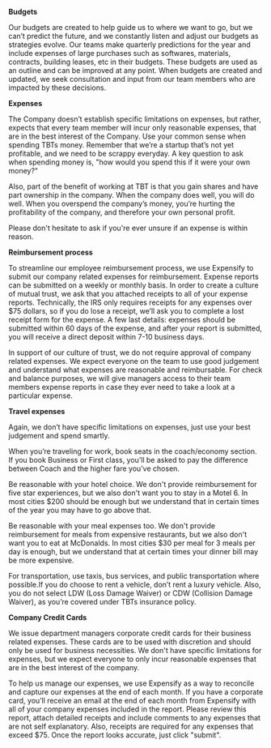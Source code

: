 **Budgets**

Our budgets are created to help guide us to where we want to go, but we can’t predict the future, and we constantly listen and adjust our budgets as strategies evolve. Our teams make quarterly predictions for the year and include expenses of large purchases such as softwares, materials, contracts, building leases, etc in their budgets. These budgets are used as an outline and can be improved at any point. When budgets are created and updated, we seek consultation and input from our team members who are impacted by these decisions.

**Expenses**

The Company doesn’t establish specific limitations on expenses, but rather, expects that every team member will incur only reasonable expenses, that are in the best interest of the Company. Use your common sense when spending TBTs money. Remember that we’re a startup that’s not yet profitable, and we need to be scrappy everyday. A key question to ask when spending money is, "how would you spend this if it were your own money?"

Also, part of the benefit of working at TBT is that you gain shares and have part ownership in the company. When the company does well, you will do well. When you overspend the company’s money, you’re hurting the profitability of the company, and therefore your own personal profit. 

Please don't hesitate to ask if you're ever unsure if an expense is within reason.

**Reimbursement process**

To streamline our employee reimbursement process, we use Expensify to submit our company related expenses for reimbursement. Expense reports can be submitted on a weekly or monthly basis. In order to create a culture of mutual trust, we ask that you attached receipts to all of your expense reports. Technically, the IRS only requires receipts for any expenses over $75 dollars, so if you do lose a receipt, we’ll ask you to complete a lost receipt form for the expense. A few last details: expenses should be submitted within 60 days of the expense, and after your report is submitted, you will receive a direct deposit within 7-10 business days.

In support of our culture of trust, we do not require approval of company related expenses. We expect everyone on the team to use good judgement and understand what expenses are reasonable and reimbursable. For check and balance purposes, we will give managers access to their team members expense reports in case they ever need to take a look at a particular expense. 

**Travel expenses**

Again, we don’t have specific limitations on expenses, just use your best judgement and spend smartly. 

When you’re traveling for work, book seats in the coach/economy section. If you book Business or First class, you’ll be asked to pay the difference between Coach and the higher fare you’ve chosen.

Be reasonable with your hotel choice. We don't provide reimbursement for five star experiences, but we also don't want you to stay in a Motel 6. In most cities $200 should be enough but we understand that in certain times of the year you may have to go above that.

Be reasonable with your meal expenses too. We don't provide reimbursement for meals from expensive restaurants, but we also don't want you to eat at McDonalds. In most cities $30 per meal for 3 meals per day is enough, but we understand that at certain times your dinner bill may be more expensive.  

For transportation, use taxis, bus services, and public transportation where possible.If you do choose to rent a vehicle, don’t rent a luxury vehicle. Also, you do not select LDW (Loss Damage Waiver) or CDW (Collision Damage Waiver), as you’re covered under TBTs insurance policy.

**Company Credit Cards**
 
We issue department managers corporate credit cards for their business related expenses. These cards are to be used with discretion and should only be used for business necessities. We don't have specific limitations for expenses, but we expect everyone to only incur reasonable expenses that are in the best interest of the company. 

To help us manage our expenses, we use Expensify as a way to reconcile and capture our expenses at the end of each month. If you have a corporate card, you’ll receive an email at the end of each month from Expensify with all of your company expenses included in the report. Please review this report, attach detailed receipts and include comments to any expenses that are not self explanatory. Also, receipts are required for any expenses that exceed $75. Once the report looks accurate, just click "submit".
